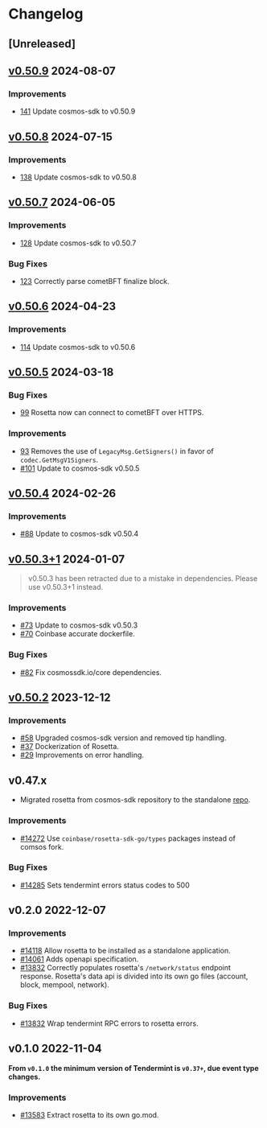 <!--
Guiding Principles:

Changelogs are for humans, not machines.
There should be an entry for every single version.
The same types of changes should be grouped.
Versions and sections should be linkable.
The latest version comes first.
The release date of each version is displayed.
Mention whether you follow Semantic Versioning.

Usage:

Change log entries are to be added to the Unreleased section under the
appropriate stanza (see below). Each entry should ideally include a tag and
the Github issue reference in the following format:

* (<tag>) \#<issue-number> message

The issue numbers will later be link-ified during the release process so you do
not have to worry about including a link manually, but you can if you wish.

Types of changes (Stanzas):

"Features" for new features.
"Improvements" for changes in existing functionality.
"Deprecated" for soon-to-be removed features.
"Bug Fixes" for any bug fixes.
"Client Breaking" for breaking Protobuf, gRPC and REST routes used by end-users.
"CLI Breaking" for breaking CLI commands.
"API Breaking" for breaking exported APIs used by developers building on SDK.
Ref: https://keepachangelog.com/en/1.0.0/
-->

# Changelog

## [Unreleased]

## [v0.50.9](https://github.com/cosmos/rosetta/releases/tag/v0.50.9) 2024-08-07

### Improvements

* [141](https://github.com/cosmos/rosetta/pull/141) Update cosmos-sdk to v0.50.9

## [v0.50.8](https://github.com/cosmos/rosetta/releases/tag/v0.50.8) 2024-07-15

### Improvements

* [138](https://github.com/cosmos/rosetta/pull/138) Update cosmos-sdk to v0.50.8

## [v0.50.7](https://github.com/cosmos/rosetta/releases/tag/v0.50.7) 2024-06-05

### Improvements

* [128](https://github.com/cosmos/rosetta/pull/128) Update cosmos-sdk to v0.50.7

### Bug Fixes

* [123](https://github.com/cosmos/rosetta/pull/123) Correctly parse cometBFT finalize block.

## [v0.50.6](https://github.com/cosmos/rosetta/releases/tag/v0.50.6) 2024-04-23

### Improvements

* [114](https://github.com/cosmos/rosetta/pull/114) Update cosmos-sdk to v0.50.6

## [v0.50.5](https://github.com/cosmos/rosetta/releases/tag/v0.50.5) 2024-03-18

### Bug Fixes

* [99](https://github.com/cosmos/rosetta/pull/99) Rosetta now can connect to cometBFT over HTTPS.

### Improvements

* [93](https://github.com/cosmos/rosetta/pull/93) Removes the use of `LegacyMsg.GetSigners()` in favor of `codec.GetMsgV1Signers`.
* [#101](https://github.com/cosmos/rosetta/pull/101) Update to cosmos-sdk v0.50.5

## [v0.50.4](https://github.com/cosmos/rosetta/releases/tag/v0.50.4) 2024-02-26

### Improvements

* [#88](https://github.com/cosmos/rosetta/pull/88) Update to cosmos-sdk v0.50.4

## [v0.50.3+1](https://github.com/cosmos/rosetta/releases/tag/v0.50.3+1) 2024-01-07

> v0.50.3 has been retracted due to a mistake in dependencies. Please use v0.50.3+1 instead.

### Improvements

* [#73](https://github.com/cosmos/rosetta/pull/73) Update to cosmos-sdk v0.50.3
* [#70](https://github.com/cosmos/rosetta/pull/70) Coinbase accurate dockerfile.

### Bug Fixes

* [#82](https://github.com/cosmos/rosetta/pull/82) Fix cosmossdk.io/core dependencies.

## [v0.50.2](https://github.com/cosmos/rosetta/releases/tag/v0.50.2) 2023-12-12

### Improvements

* [#58](https://github.com/cosmos/rosetta/pull/58) Upgraded cosmos-sdk version and removed tip handling.
* [#37](https://github.com/cosmos/rosetta/pull/37) Dockerization of Rosetta.
* [#29](https://github.com/cosmos/rosetta/pull/29) Improvements on error handling.

## v0.47.x

* Migrated rosetta from cosmos-sdk repository to the standalone [repo](https://github.com/cosmos/rosetta).

### Improvements

* [#14272](https://github.com/cosmos/cosmos-sdk/pull/14272) Use `coinbase/rosetta-sdk-go/types` packages instead of comsos fork.

### Bug Fixes

* [#14285](https://github.com/cosmos/cosmos-sdk/pull/14285) Sets tendermint errors status codes to 500

## v0.2.0 2022-12-07

### Improvements

* [#14118](https://github.com/cosmos/cosmos-sdk/pull/14118) Allow rosetta to be installed as a standalone application.
* [#14061](https://github.com/cosmos/cosmos-sdk/pull/14061) Adds openapi specification.
* [#13832](https://github.com/cosmos/cosmos-sdk/pull/13832) Correctly populates rosetta's `/network/status` endpoint response. Rosetta's data api is divided into its own go files (account, block, mempool, network).

### Bug Fixes

* [#13832](https://github.com/cosmos/cosmos-sdk/pull/13832) Wrap tendermint RPC errors to rosetta errors.

## v0.1.0 2022-11-04

**From `v0.1.0` the minimum version of Tendermint is `v0.37+`, due event type changes.**

### Improvements

* [#13583](https://github.com/cosmos/cosmos-sdk/pull/13583) Extract rosetta to its own go.mod.
